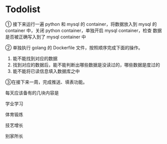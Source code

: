 # Todolist

① 接下来运行一遍 python 和 mysql 的 container，将数据放入到 mysql 的 container 中，关闭 python container，单独开启 mysql container，检查 数据是否被正确写入到了 mysql container 中  

② 单独执行 golang 的 Dockerfile 文件，按照顺序完成下面的操作。

1. 能不能找到对应的数据
2. 找到对应的数据后，能不能判断出哪些数据是没读过的，哪些数据是度过的
3. 能不能将已读信息填入数据库之中

③在接下来一周，完成推送、填表功能。

每天应该备有的几块内容是

学业学习

体育锻炼

技艺增长

别家所长
